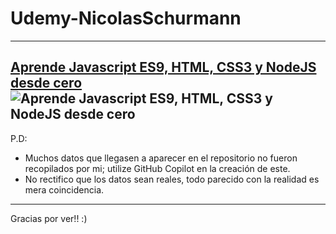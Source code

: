 # Udemy-NicolasSchurmann
----------
[Aprende Javascript ES9, HTML, CSS3 y NodeJS desde cero](https://www.udemy.com/course/aprende-javascript-es9-html-css3-y-nodejs-desde-cero/)
![Aprende Javascript ES9, HTML, CSS3 y NodeJS desde cero](https://img-c.udemycdn.com/course/240x135/2516170_d229_2.jpg)
-----------
P.D: 
- Muchos datos que llegasen a aparecer en el repositorio no fueron recopilados por mi; utilize GitHub Copilot en la creación de este.
- No rectifico que los datos sean reales, todo parecido con la realidad es mera coincidencia.
--------------
Gracias por ver!! :)

